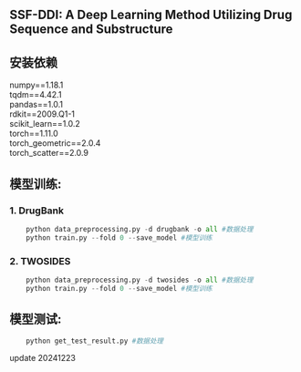 ## SSF-DDI: A Deep Learning Method Utilizing Drug Sequence and Substructure  


## 安装依赖
numpy==1.18.1 \
tqdm==4.42.1 \
pandas==1.0.1 \
rdkit==2009.Q1-1 \
scikit_learn==1.0.2 \
torch==1.11.0 \
torch_geometric==2.0.4 \
torch_scatter==2.0.9

## 模型训练:  
### 1. DrugBank
```python
    python data_preprocessing.py -d drugbank -o all #数据处理
    python train.py --fold 0 --save_model #模型训练
```

### 2. TWOSIDES
```python
    python data_preprocessing.py -d twosides -o all #数据处理
    python train.py --fold 0 --save_model #模型训练
```

## 模型测试: 
```python
    python get_test_result.py #数据处理
```
update 20241223
